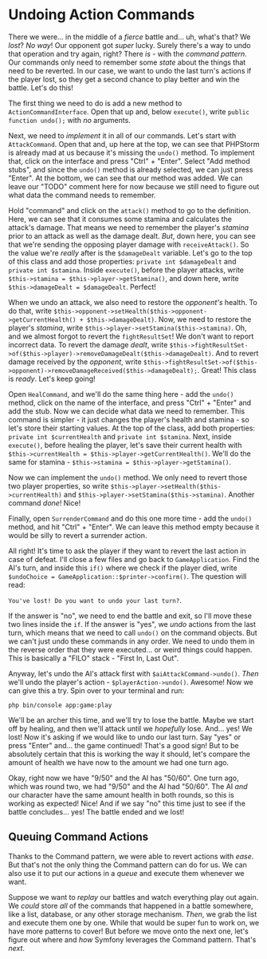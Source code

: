 # Undoing Action Commands

There we were... in the middle of a *fierce* battle and... uh, what's that?
We *lost*? *No way*! Our opponent got *super* lucky. Surely there's a way to undo
that operation and try again, right? There *is* - with the *command pattern*.
Our commands only need to remember some *state* about the things that need to be
reverted. In our case, we want to undo the last turn's actions if the player
lost, so they get a second chance to play better and win the battle. Let's do this!

The first thing we need to do is add a new method to `ActionCommandInterface`.
Open that up and, below `execute()`, write `public function undo();` with *no* arguments.

Next, we need to *implement* it in all of our commands. Let's start
with `AttackCommand`. Open that and, up here at the top, we can see that PHPStorm
is already mad at us because it's missing the `undo()` method. To implement that,
click on the interface and press "Ctrl" + "Enter". Select "Add method stubs",
and since the `undo()` method is already selected, we can just press "Enter".
At the bottom, we can see that our method was added. We can leave
our "TODO" comment here for now because we still need to figure out what data
the command needs to remember.

Hold "command" and click on the `attack()` method to go to the definition. Here,
we can see that it consumes some stamina and calculates the attack's damage.
That means we need to remember the player's *stamina* prior to an attack as well
as the damage dealt. *But*, down here, you can see that we're sending the
opposing player damage with `receiveAttack()`. So the value we're *really* after
is the `$damageDealt` variable. Let's go to the top of this class and add those
properties: `private int $damageDealt` and `private int $stamina`.
Inside `execute()`, before the player attacks,
write `$this->stamina = $this->player->getStamina()`, and down here,
write `$this->damageDealt = $damageDealt`. Perfect!

When we undo an attack, we also need to restore the *opponent's* health. To do that,
write `$this->opponent->setHealth($this->opponent->getCurrentHealth() + $this->damageDealt)`.
Now, we need to restore the player's *stamina*,
write `$this->player->setStamina($this->stamina)`. Oh, and we almost forgot to
revert the `fightResultSet`! We don't want to report incorrect data. To revert
the damage *dealt*,
write `$this->fightResultSet->of($this->player)->removeDamageDealt($this->damageDealt)`.
And to revert damage received by the *opponent*,
write `$this->fightResultSet->of($this->opponent)->removeDamageReceived($this->damageDealt);`.
Great! This class is *ready*. Let's keep going!

Open `HealCommand`, and we'll do the same thing here - add the `undo()`
method, click on the name of the interface, and press "Ctrl" + "Enter" and add the stub. Now we
can decide what data we need to remember. This command is simpler - it just
changes the player's health and stamina - so let's store their starting values.
At the top of the class, add both properties: `private int $currentHealth`
and `private int $stamina`. Next, inside `execute()`, before healing the player,
let's save their current health
with `$this->currentHealth = $this->player->getCurrentHealth()`. We'll do the
same for stamina - `$this->stamina = $this->player->getStamina()`.

Now we can implement the `undo()` method. We only need to revert those two
player properties, so write `$this->player->setHealth($this->currentHealth)`
and `$this->player->setStamina($this->stamina)`. Another command *done*! Nice!

Finally, open `SurrenderCommand` and do this one more time - add
the `undo()` method, and hit "Ctrl" + "Enter". We can leave this method empty
because it would be silly to revert a surrender action.

All right! It's time to ask the player if they want to revert the last action in
case of defeat. I'll close a few files and go back to `GameApplication`.
Find the AI's turn, and inside this `if()` where we check if the player died,
write `$undoChoice = GameApplication::$printer->confirm()`. The question will
read:

`You've lost! Do you want to undo your last turn?`.

If the answer is "no", we need to end the battle and exit, so I'll move these
two lines inside the `if`. If the answer is "yes", we *undo* actions from the
last turn, which means that we need to call `undo()` on the command objects. But
we can't just undo these commands in any order. We need to undo them in the
reverse order that they were executed... or weird things could happen. This is
basically a "FILO" stack - "First In, Last Out".

Anyway, let's undo the AI's attack first with `$aiAttackCommand->undo()`. *Then*
we'll undo the player's action - `$playerAction->undo()`. Awesome! Now we can
give this a try. Spin over to your terminal and run:

```terminal
php bin/console app:game:play
```

We'll be an archer this time, and we'll try to lose the battle. Maybe we start
off by healing, and then we'll attack until we *hopefully* lose. And... yes! We
lost! Now it's asking if we would like to undo our last turn. Say "yes" or
press "Enter" and... the game continued! That's a good sign! But to be
absolutely certain that this is working the way it should, let's compare the
amount of health we have now to the amount we had one turn ago.

Okay, right now we have "9/50" and the AI has "50/60". One turn ago, which was
round two, we had "9/50" and the AI had "50/60". The AI *and* our character have
the same amount health in both rounds, so this is working as expected! Nice! And
if we say "no" this time just to see if the battle concludes... yes! The battle
ended and we lost!

## Queuing Command Actions

Thanks to the Command pattern, we were able to revert actions with *ease*. But
that's not the only thing the Command pattern can do for us. We can also use it
to put our actions in a *queue* and execute them whenever we want.

Suppose we want to *replay* our battles and watch everything play out again. We
*could* store *all* of the commands that happened in a battle somewhere, like a
list, database, or any other storage mechanism. *Then*, we grab the list and
execute them one by one. While that would be super fun to work on, we have more
patterns to cover! But before we move onto the next one, let's figure out where
and *how* Symfony leverages the Command pattern. That's *next*.
